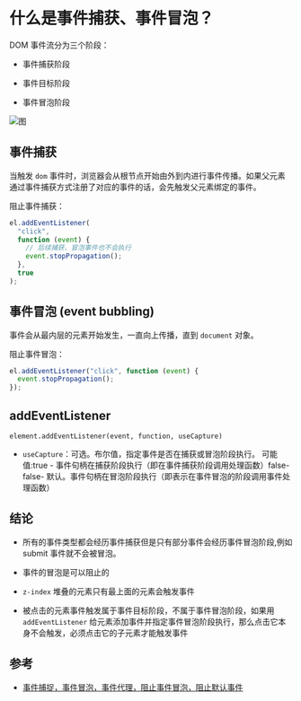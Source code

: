# 什么是事件捕获、事件冒泡？

DOM 事件流分为三个阶段：

- 事件捕获阶段

- 事件目标阶段

- 事件冒泡阶段

![图](/assets/20240127231111.png)

## 事件捕获

当触发 `dom` 事件时，浏览器会从根节点开始由外到内进行事件传播。如果父元素通过事件捕获方式注册了对应的事件的话，会先触发父元素绑定的事件。

阻止事件捕获：

```js
el.addEventListener(
  "click",
  function (event) {
    // 后续捕获、冒泡事件也不会执行
    event.stopPropagation();
  },
  true
);
```

## 事件冒泡 (event bubbling)

事件会从最内层的元素开始发生，一直向上传播，直到 `document` 对象。

阻止事件冒泡：

```js
el.addEventListener("click", function (event) {
  event.stopPropagation();
});
```

## addEventListener

```
element.addEventListener(event, function, useCapture)
```

- `useCapture`：可选。布尔值，指定事件是否在捕获或冒泡阶段执行。 可能值:true - 事件句柄在捕获阶段执行（即在事件捕获阶段调用处理函数）false- false- 默认。事件句柄在冒泡阶段执行（即表示在事件冒泡的阶段调用事件处理函数）

## 结论

- 所有的事件类型都会经历事件捕获但是只有部分事件会经历事件冒泡阶段,例如 submit 事件就不会被冒泡。

- 事件的冒泡是可以阻止的

- `z-index` 堆叠的元素只有最上面的元素会触发事件

- 被点击的元素事件触发属于事件目标阶段，不属于事件冒泡阶段，如果用 `addEventListener` 给元素添加事件并指定事件冒泡阶段执行，那么点击它本身不会触发，必须点击它的子元素才能触发事件

## 参考

- [事件捕捉，事件冒泡，事件代理，阻止事件冒泡，阻止默认事件](https://blog.csdn.net/weixin_44580139/article/details/119344431)
